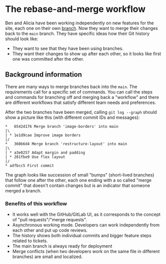 # The rebase-and-merge workflow

Ben and Alicia have been working independently on new features for the
site, each one on their own
[branch](https://git-scm.com/book/en/v2/Git-Branching-Branches-in-a-Nutshell).
Now they want to merge their changes back to the `main` branch. They have
specific ideas how their Git history should look like:

- They want to see that they have been using branches.
- They want their changes to show up after each other, 
  so it looks like first one was committed after the other.


## Background information

There are many ways to merge branches back into the `main`. The
requirements call for a specific set of commands. You can call the steps
and commands for branching off and merging back a "workflow" and there are
different workflows that satisfy different team needs and preferences. 

After the two branches have been merged, calling `git log --graph` should show a picture like this (with different commit IDs and messages):

```
*   6542d176 Merge branch 'image-borders' into main
|\  
| * 1e1d9cae Improve image borders
|/  
*   360b6d4 Merge branch 'restructure-layout' into main
|\  
| * a3e0257 Adapt margin and padding
| * 281fbe9 Use flex layout
|/  
* adfbcc5 First commit 
```

The graph looks like succession of small "bumps" (short-lived branches) that follow one after the other, each one ending with a so called "merge commit" that doesn't contain changes but is an indicator that someone merged a branch.

### Benefits of this workflow

- It works well with the GitHub/GitLab UI, as it corresponds to the
	concept of "pull requests"/"merge requests".
- Asynchronous working mode. Developers can work independently from each other and put up code reviews.
- The history shows both individual commits and bigger feature steps related to tickets.
- The main branch is always ready for deployment
- Merge conflicts (when two developers work on the same file in different
	branches) are small and localized.



